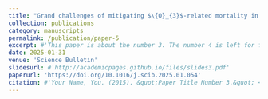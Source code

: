 ```yaml
---
title: "Grand challenges of mitigating $\{O}_{3}$-related mortality in China by 2060"
collection: publications
category: manuscripts
permalink: /publication/paper-5
excerpt: #'This paper is about the number 3. The number 4 is left for future work.'
date: 2025-01-31
venue: 'Science Bulletin'
slidesurl: #'http://academicpages.github.io/files/slides3.pdf'
paperurl: 'https://doi.org/10.1016/j.scib.2025.01.054'
citation: #'Your Name, You. (2015). &quot;Paper Title Number 3.&quot; <i>Journal 1</i>. 1(3).'
---
```

